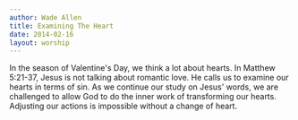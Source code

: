 ```yaml
---
author: Wade Allen
title: Examining The Heart
date: 2014-02-16
layout: worship
---
```


In the season of Valentine's Day, we think a lot about hearts. In Matthew 5:21-37, Jesus is not talking about romantic love. He calls us to examine our hearts in terms of sin. As we continue our study on Jesus' words, we are challenged to allow God to do the inner work of transforming our hearts. Adjusting our actions is impossible without a change of heart.
